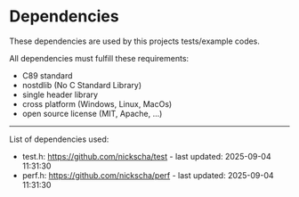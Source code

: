 # Dependencies 
 
These dependencies are used by this projects tests/example codes. 
 
All dependencies must fulfill these requirements: 
- C89 standard 
- nostdlib (No C Standard Library) 
- single header library 
- cross platform (Windows, Linux, MacOs) 
- open source license (MIT, Apache, ...) 
 
--- 
 
List of dependencies used: 
- test.h: https://github.com/nickscha/test - last updated: 2025-09-04 11:31:30 
- perf.h: https://github.com/nickscha/perf - last updated: 2025-09-04 11:31:30 
